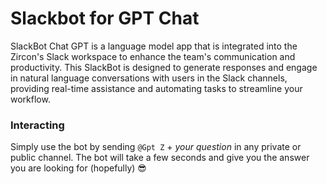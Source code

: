# Slackbot for GPT Chat

SlackBot Chat GPT is a language model app that is integrated into the Zircon's Slack workspace to enhance the team's communication and productivity. This SlackBot is designed to generate responses and engage in natural language conversations with users in the Slack channels, providing real-time assistance and automating tasks to streamline your workflow.

### Interacting

Simply use the bot by sending `@Gpt Z` + *your question* in any private or public channel. The bot will take a few seconds and give you the answer you are looking for (hopefully) 😎

